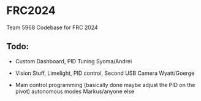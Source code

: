 # FRC2024

Team 5968 Codebase for FRC 2024 

## Todo:

- Custom Dashboard, PID Tuning Syoma/Andrei

- Vision Stuff, Limelight, PID control, Second USB Camera Wyatt/Goerge

- Main control programming (basically done maybe adjust the PID on the pivot) autonomous modes Markus/anyone else
